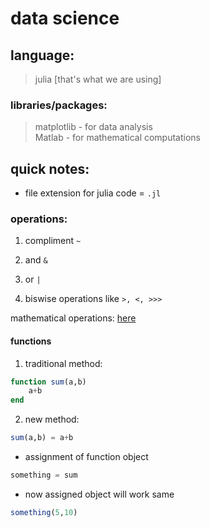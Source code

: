 # data science


## language:
> julia		[that's what we are using]


### libraries/packages:
> matplotlib	-	for data analysis    
> Matlab	-	for mathematical computations


## quick notes:

* file extension for julia code = `.jl`


###	operations:

1.	compliment `~`

2.	and 	`&`

3.	or 		`|`

4.	biswise operations like `>, <, >>>`


mathematical operations: [here](https://docs.julialang.org/en/v1/manual/mathematical-operations/)


#### functions

1.	traditional method:
```julia
function sum(a,b)
	a+b
end
```

2.	new method:
```julia
sum(a,b) = a+b
```

*	assignment of function object
```julia
something = sum
```
*	now assigned object will work same
```julia
something(5,10)
```


